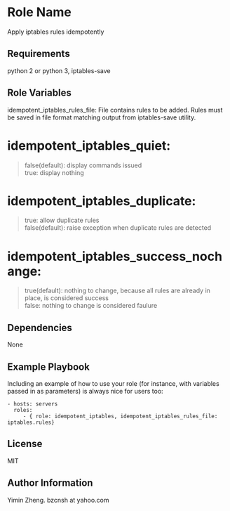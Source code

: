Role Name
=========

Apply iptables rules idempotently

Requirements
------------

python 2 or python 3, iptables-save

Role Variables
--------------

idempotent_iptables_rules_file: File contains rules to be added. Rules must be saved in file format matching output from iptables-save utility.

# idempotent_iptables_quiet:  
>  false(default): display commands issued  
>  true:  display nothing  
# idempotent_iptables_duplicate:  
>  true: allow duplicate rules  
>  false(default): raise exception when duplicate rules are detected  
# idempotent_iptables_success_nochange:  
>  true(default): nothing to change, because all rules are already in place, is considered success  
>  false: nothing to change is considered faulure  

Dependencies
------------

None

Example Playbook
----------------

Including an example of how to use your role (for instance, with variables passed in as parameters) is always nice for users too:

    - hosts: servers
      roles:
         - { role: idempotent_iptables, idempotent_iptables_rules_file: iptables.rules}

License
-------

MIT

Author Information
------------------

Yimin Zheng. bzcnsh at yahoo.com
